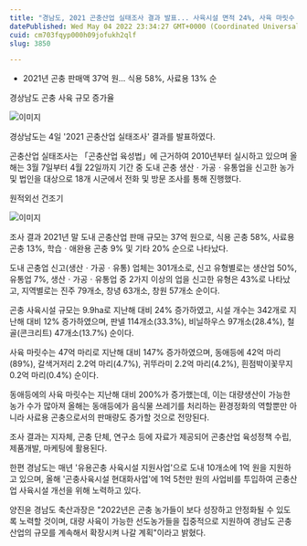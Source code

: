 ```yaml
---
title: "경남도, 2021 곤충산업 실태조사 결과 발표... 사육시설 면적 24%, 사육 마릿수 147% 증가"
datePublished: Wed May 04 2022 23:34:27 GMT+0000 (Coordinated Universal Time)
cuid: cm703fqyp000h09jofukh2qlf
slug: 3850

---
```



- 2021년 곤충 판매액 37억 원... 식용 58%, 사료용 13% 순

경상남도 곤충 사육 규모 증가율

![이미지](https://cdn.hashnode.com/res/hashnode/image/upload/v1739254855668/481fbfe4-82f9-4992-8fa3-4556d47c39c2.png)

경상남도는 4일 '2021 곤충산업 실태조사' 결과를 발표하였다.

곤충산업 실태조사는 「곤충산업 육성법」에 근거하여 2010년부터 실시하고 있으며 올해는 3월 7일부터 4월 22일까지 기간 중 도내 곤충 생산ㆍ가공ㆍ유통업을 신고한 농가 및 법인을 대상으로 18개 시군에서 전화 및 방문 조사를 통해 진행했다.

원적외선 건조기

![이미지](https://cdn.hashnode.com/res/hashnode/image/upload/v1739254858489/e240542a-8bd5-49bd-80ff-b368d3134b0d.png)

조사 결과 2021년 말 도내 곤충산업 판매 규모는 37억 원으로, 식용 곤충 58%, 사료용 곤충 13%, 학습ㆍ애완용 곤충 9% 및 기타 20% 순으로 나타났다.

도내 곤충업 신고(생산ㆍ가공ㆍ유통) 업체는 301개소로, 신고 유형별로는 생산업 50%, 유통업 7%, 생산ㆍ가공ㆍ유통업 중 2가지 이상의 업을 신고한 유형은 43%로 나타났고, 지역별로는 진주 79개소, 창녕 63개소, 창원 57개소 순이다.

곤충 사육시설 규모는 9.9ha로 지난해 대비 24% 증가하였고, 시설 개수는 342개로 지난해 대비 12% 증가하였으며, 판넬 114개소(33.3%), 비닐하우스 97개소(28.4%), 철골(콘크리트) 47개소(13.7%) 순이다.

사육 마릿수는 47억 마리로 지난해 대비 147% 증가하였으며, 동애등에 42억 마리(89%), 갈색거저리 2.2억 마리(4.7%), 귀뚜라미 2.2억 마리(4.2%), 흰점박이꽃무지 0.2억 마리(0.4%) 순이다.

동애등에의 사육 마릿수는 지난해 대비 200%가 증가했는데, 이는 대량생산이 가능한 농가 수가 많아져 올해는 동애등에가 음식물 쓰레기를 처리하는 환경정화의 역할뿐만 아니라 사료용 곤충으로서의 판매량도 증가할 것으로 전망된다.

조사 결과는 지자체, 곤충 단체, 연구소 등에 자료가 제공되어 곤충산업 육성정책 수립, 제품개발, 마케팅에 활용된다.

한편 경남도는 매년 '유용곤충 사육시설 지원사업'으로 도내 10개소에 1억 원을 지원하고 있으며, 올해 '곤충사육시설 현대화사업'에 1억 5천만 원의 사업비를 투입하여 곤충산업 사육시설 개선을 위해 노력하고 있다.

양진윤 경남도 축산과장은 "2022년은 곤충 농가들이 보다 성장하고 안정화될 수 있도록 노력할 것이며, 대량 사육이 가능한 선도농가들을 집중적으로 지원하여 경남도 곤충산업의 규모를 계속해서 확장시켜 나갈 계획"이라고 밝혔다.
